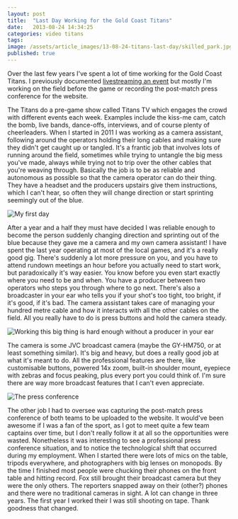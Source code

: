 ```yaml
---
layout: post
title:  "Last Day Working for the Gold Coast Titans"
date:   2013-08-24 14:34:25
categories: video titans
tags: 
image: /assets/article_images/13-08-24-titans-last-day/skilled_park.jpg
published: true
---
```


Over the last few years I've spent a lot of time working for the Gold Coast Titans. I previously documented <a href="">livestreaming an event</a> but mostly I'm working on the field before the game or recording the post-match press conference for the website.

The Titans do a pre-game show called Titans TV which engages the crowd with different events each week. Examples include the kiss-me cam, catch the bomb, live bands, dance-offs, interviews, and of course plenty of cheerleaders. When I started in 2011 I was working as a camera assistant, following around the operators holding their long cables and making sure they didn't get caught up or tangled. It's a frantic job that involves lots of running around the field, sometimes while trying to untangle the big mess you've made, always while trying not to trip over the other cables that you're weaving through. Basically the job is to be as reliable and autonomous as possible so that the camera operator can do their thing. They have a headset and the producers upstairs give them instructions, which I can't hear, so often they will change direction or start sprinting seemingly out of the blue. 

![My first day]({{site.baseurl}}/assets/images/skilled_empty.jpg)

After a year and a half they must have decided I was reliable enough to become the person suddenly changing direction and sprinting out of the blue because they gave me a camera and my own camera assistant! I have spent the last year operating at most of the local games, and it's a really good gig. There's suddenly a lot more pressure on you, and you have to attend rundown meetings an hour before you actually need to start work, but paradoxically it's way easier. You know before you even start exactly where you need to be and when. You have a producer between two operators who steps you through where to go next. There's also a broadcaster in your ear who tells you if your shot's too tight, too bright, if it's good, if it's bad. The camera assistant takes care of managing your hundred metre cable and how it interacts with all the other cables on the field. All you really have to do is press buttons and hold the camera steady.

![Working this big thing is hard enough without a producer in your ear]({{site.baseurl}}/assets/images/skilled_camera.jpg)

The camera is some JVC broadcast camera (maybe the GY-HM750, or at least something similar). It's big and heavy, but does a really good job at what it's meant to do. All the professional features are there, like customisable buttons, powered 14x zoom, built-in shoulder mount, eyepiece with zebras and focus peaking, plus every port you could think of. I'm sure there are way more broadcast features that I can't even appreciate. 


![The press conference]({{site.baseurl}}/assets/images/skilled_press.jpg)


The other job I had to oversee was capturing the post-match press conference of both teams to be uploaded to the website. It would've been awesome if I was a fan of the sport, as I got to meet quite a few team captains over time, but I don't really follow it at all so the opportunities were wasted. Nonetheless it was interesting to see a professional press conference situation, and to notice the technological shift that occurred during my employment. When I started there were lots of mics on the table, tripods everywhere, and photographers with big lenses on monopods. By the time I finished most people were chucking their phones on the front table and hitting record. Fox still brought their broadcast camera but they were the only others. The reporters snapped away on their (other?) phones and there were no traditional cameras in sight. A lot can change in three years. The first year I worked their I was still shooting on tape. Thank goodness that changed. 


